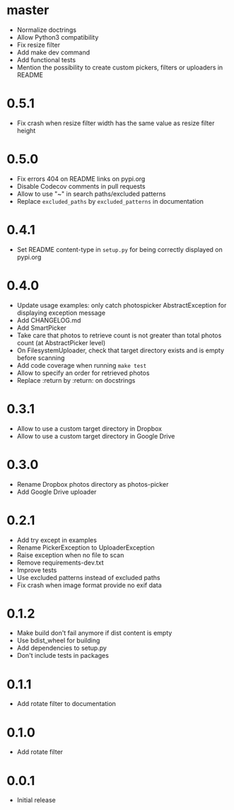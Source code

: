 # master
* Normalize doctrings
* Allow Python3 compatibility
* Fix resize filter
* Add make dev command
* Add functional tests
* Mention the possibility to create custom pickers, filters or uploaders in README

# 0.5.1
* Fix crash when resize filter width has the same value as resize filter height

# 0.5.0
* Fix errors 404 on README links on pypi.org
* Disable Codecov comments in pull requests
* Allow to use "~" in search paths/excluded patterns
* Replace `excluded_paths` by `excluded_patterns` in documentation

# 0.4.1
* Set README content-type in `setup.py` for being correctly displayed on pypi.org

# 0.4.0
* Update usage examples: only catch photospicker AbstractException for displaying exception message
* Add CHANGELOG.md
* Add SmartPicker
* Take care that photos to retrieve count is not greater than total photos count (at AbstractPicker level)
* On FilesystemUploader, check that target directory exists and is empty before scanning
* Add code coverage when running `make test`
* Allow to specify an order for retrieved photos
* Replace :return by :return: on docstrings

# 0.3.1
* Allow to use a custom target directory in Dropbox
* Allow to use a custom target directory in Google Drive

# 0.3.0
* Rename Dropbox photos directory as photos-picker
* Add Google Drive uploader

# 0.2.1
* Add try except in examples
* Rename PickerException to UploaderException
* Raise exception when no file to scan
* Remove requirements-dev.txt
* Improve tests
* Use excluded patterns instead of excluded paths
* Fix crash when image format provide no exif data

# 0.1.2
* Make build don't fail anymore if dist content is empty
* Use bdist_wheel for building
* Add dependencies to setup.py
* Don't include tests in packages

# 0.1.1
* Add rotate filter to documentation

# 0.1.0
* Add rotate filter

# 0.0.1
* Initial release